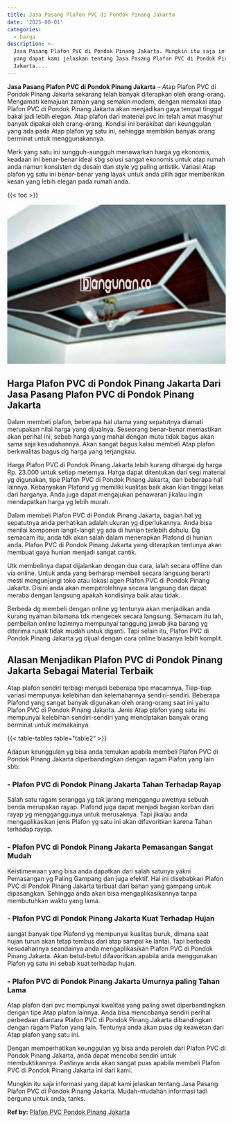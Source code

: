 ```yaml
---
title: Jasa Pasang Plafon PVC di Pondok Pinang Jakarta
date: '2025-08-01'
categories:
  - harga
description: >-
  Jasa Pasang Plafon PVC di Pondok Pinang Jakarta. Mungkin itu saja informasi
  yang dapat kami jelaskan tentang Jasa Pasang Plafon PVC di Pondok Pinang
  Jakarta....
---
```


**Jasa Pasang Plafon PVC di Pondok Pinang Jakarta** – Atap Plafon PVC di Pondok Pinang Jakarta sekarang telah banyak diterapkan oleh orang-orang. Mengamati kemajuan zaman yang semakin modern, dengan memakai atap Plafon PVC di Pondok Pinang Jakarta akan menjadikan gaya tempat tinggal bakal jadi lebih elegan. Atap plafon dari material pvc ini telah amat masyhur banyak dipakai oleh orang-orang. Kondisi ini berakibat dari keunggulan yang ada pada Atap plafon yg satu ini, sehingga membikin banyak orang berminat untuk menggunakannya.

Merk yang satu ini sungguh-sungguh menawarkan harga yg ekonomis, keadaan ini benar-benar ideal sbg solusi sangat ekonomis untuk atap rumah anda namun konsisten dg desain dan style yg paling artistik. Variasi Atap plafon yg satu ini benar-benar yang layak untuk anda pilih agar memberikan kesan yang lebih elegan pada rumah anda.

{{< toc >}}

![Jasa Pasang Plafon PVC di Pondok Pinang Jakarta](/images/flafond-pvc-murah21.png)

## Harga Plafon PVC di Pondok Pinang Jakarta Dari Jasa Pasang Plafon PVC di Pondok Pinang Jakarta

Dalam membeli plafon, beberapa hal utama yang sepatutnya diamati merupakan nilai harga yang dijualnya. Seseorang benar-benar memastikan akan perihal ini, sebab harga yang mahal dengan mutu tidak bagus akan sama saja kesudahannya. Akan sangat bagus kalau membeli Atap plafon berkwalitas bagus dg harga yang terjangkau.

Harga Plafon PVC di Pondok Pinang Jakarta lebih kurang dihargai dg harga Rp. 23.000 untuk setiap meternya. Harga dapat ditentukan dari segi material yg digunakan, tipe Plafon PVC di Pondok Pinang Jakarta, dan beberapa hal lainnya. Kebanyakan Plafond yg memiliki kualitas baik akan kian tinggi kelas dari harganya. Anda juga dapat mengajukan penawaran jikalau ingin mendapatkan harga yg lebih murah.

Dalam membeli Plafon PVC di Pondok Pinang Jakarta, bagian hal yg sepatutnya anda perhatikan adalah ukuran yg diperlukannya. Anda bisa menilai komponen langit-langit yg ada di hunian terlebih dahulu. Dg semacam itu, anda tdk akan salah dalam menerapkan Plafond di hunian anda. Plafon PVC di Pondok Pinang Jakarta yang diterapkan tentunya akan membuat gaya hunian menjadi sangat cantik.

Utk membelinya dapat dijalankan dengan dua cara, ialah secara offline dan via online. Untuk anda yang berharap membeli secara langsung berarti mesti mengunjungi toko atau lokasi agen Plafon PVC di Pondok Pinang Jakarta. Disini anda akan memperolehnya secara langsung dan dapat meraba dengan langsung apakah kondisinya baik atau tidak.

Berbeda dg membeli dengan online yg tentunya akan menjadikan anda kurang nyaman bilamana tdk mengecek secara langsung. Semacam itu lah, pembelian online lazimnya mempunyai tanggung jawab jika barang yg diterima rusak tidak mudah untuk diganti. Tapi selain itu, Plafon PVC di Pondok Pinang Jakarta yg dijual dengan cara online biasanya lebih komplit.

## Alasan Menjadikan Plafon PVC di Pondok Pinang Jakarta Sebagai Material Terbaik

Atap plafon sendiri terbagi menjadi beberapa tipe macamnya, Tiap-tiap variasi mempunyai kelebihan dan kelemahannya sendiri-sendiri. Beberapa Plafond yang sangat banyak digunakan oleh orang-orang saat ini yaitu Plafon PVC di Pondok Pinang Jakarta. Jenis Atap plafon yang satu ini mempunyai kelebihan sendiri-sendiri yang menciptakan banyak orang berminat untuk memakainya.

{{< table-tables table="table2" >}}

Adapun keunggulan yg bisa anda temukan apabila membeli Plafon PVC di Pondok Pinang Jakarta diperbandingkan dengan ragam Plafon yang lain sbb:

### \- Plafon PVC di Pondok Pinang Jakarta Tahan Terhadap Rayap

Salah satu ragam serangga yg tak jarang menggangu awetnya sebuah benda merupakan rayap. Plafond juga dapat menjadi bagian korban dari rayap yg mengganggunya untuk merusaknya. Tapi jikalau anda mengaplikasikan jenis Plafon yg satu ini akan difavoritkan karena Tahan terhadap rayap.

### \- Plafon PVC di Pondok Pinang Jakarta Pemasangan Sangat Mudah

Keistimewaan yang bisa anda dapatkan dari salah satunya yakni Pemasangan yg Paling Gampang dan juga efektif. Hal ini disebabkan Plafon PVC di Pondok Pinang Jakarta terbuat dari bahan yang gampang untuk dipasangkan. Sehingga anda akan bisa mengaplikasikannya tanpa membutuhkan waktu yang lama.

### \- Plafon PVC di Pondok Pinang Jakarta Kuat Terhadap Hujan

sangat banyak tipe Plafond yg mempunyai kualitas buruk, dimana saat hujan turun akan tetap tembus dari atap sampai ke lantai. Tapi berbeda kesudahannya seandainya anda mengaplikasikan Plafon PVC di Pondok Pinang Jakarta. Akan betul-betul difavoritkan apabila anda menggunakan Plafon yg satu ini sebab kuat terhadap hujan.

### \- Plafon PVC di Pondok Pinang Jakarta Umurnya paling Tahan Lama

Atap plafon dari pvc mempunyai kwalitas yang paling awet diperbandingkan dengan tipe Atap plafon lainnya. Anda bisa mencobanya sendiri perihal perbedaan diantara Plafon PVC di Pondok Pinang Jakarta dibandingkan dengan ragam Plafon yang lain. Tentunya anda akan puas dg keawetan dari Atap plafon yang satu ini.

Dengan memperhatikan keunggulan yg bisa anda peroleh dari Plafon PVC di Pondok Pinang Jakarta, anda dapat mencoba sendiri untuk membuktikannya. Pastinya anda akan sangat puas apabila membeli Plafon PVC di Pondok Pinang Jakarta ini dari kami.

Mungkin itu saja informasi yang dapat kami jelaskan tentang Jasa Pasang Plafon PVC di Pondok Pinang Jakarta. Mudah-mudahan informasi tadi berguna untuk anda, tanks.

**Ref by:** [Plafon PVC Pondok Pinang Jakarta](https://id.wikipedia.org/wiki/Plafon)

